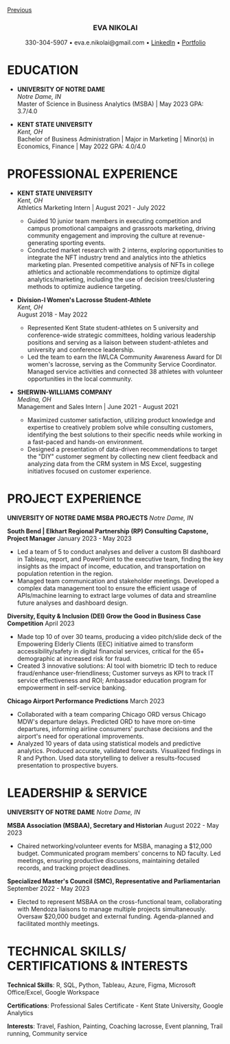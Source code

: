[Previous](index)

<H3 align ='CENTER'><strong>EVA NIKOLAI</strong></H3>
<p style="text-align: center;">330-304-5907 • eva.e.nikolai@gmail.com • <a href="https://www.linkedin.com/in/evanikolai/">LinkedIn</a> • <a href="https://eva-nikolai.github.io/">Portfolio</a></p>

# EDUCATION

- **UNIVERSITY OF NOTRE DAME**  
  *Notre Dame, IN*  
  Master of Science in Business Analytics (MSBA) | May 2023
  GPA: 3.7/4.0

- **KENT STATE UNIVERSITY**  
  *Kent, OH*  
  Bachelor of Business Administration | Major in Marketing | Minor(s) in Economics, Finance | May 2022
  GPA: 4.0/4.0 
  
# PROFESSIONAL EXPERIENCE

- **KENT STATE UNIVERSITY**  
  *Kent, OH*  
  Athletics Marketing Intern | August 2021 - July 2022
  - Guided 10 junior team members in executing competition and campus promotional campaigns and grassroots marketing, driving community engagement and improving the culture at revenue-generating sporting events.
  - Conducted market research with 2 interns, exploring opportunities to integrate the NFT industry trend and analytics into the athletics marketing plan. Presented competitive analysis of NFTs in college athletics and actionable recommendations to optimize digital analytics/marketing, including the use of decision trees/clustering methods to optimize audience targeting.

- **Division-I Women's Lacrosse Student-Athlete**  
  *Kent, OH*  
  August 2018 - May 2022
  - Represented Kent State student-athletes on 5 university and conference-wide strategic committees, holding various leadership positions and serving as a liaison between student-athletes and university and conference leadership.
  - Led the team to earn the IWLCA Community Awareness Award for DI women's lacrosse, serving as the Community Service Coordinator. Managed service activities and connected 38 athletes with volunteer opportunities in the local community.

- **SHERWIN-WILLIAMS COMPANY**  
  *Medina, OH*  
  Management and Sales Intern | June 2021 - August 2021
  - Maximized customer satisfaction, utilizing product knowledge and expertise to creatively problem solve while consulting customers, identifying the best solutions to their specific needs while working in a fast-paced and hands-on environment.
  - Designed a presentation of data-driven recommendations to target the "DIY" customer segment by collecting new client feedback and analyzing data from the CRM system in MS Excel, suggesting initiatives focused on customer experience.

# PROJECT EXPERIENCE

**UNIVERSITY OF NOTRE DAME MSBA PROJECTS**                                                                     *Notre Dame, IN* 

**South Bend | Elkhart Regional Partnership (RP) Consulting Capstone, Project Manager**                 January 2023 - May 2023
  - Led a team of 5 to conduct analyses and deliver a custom BI dashboard in Tableau, report, and PowerPoint to the executive team, finding the key insights as the impact of income, education, and transportation on population retention in the region.
  - Managed team communication and stakeholder meetings. Developed a complex data management tool to ensure the efficient usage of APIs/machine learning to extract large volumes of data and streamline future analyses and dashboard design.

**Diversity, Equity & Inclusion (DEI) Grow the Good in Business Case Competition**                                   April 2023
  - Made top 10 of over 30 teams, producing a video pitch/slide deck of the Empowering Elderly Clients (EEC) initiative aimed to transform accessibility/safety in digital financial services, critical for the 65+ demographic at increased risk for fraud.
  - Created 3 innovative solutions: AI tool with biometric ID tech to reduce fraud/enhance user-friendliness; Customer surveys as KPI to track IT service effectiveness and ROI; Ambassador education program for empowerment in self-service banking.

**Chicago Airport Performance Predictions**                                                                          March 2023
  - Collaborated with a team comparing Chicago ORD versus Chicago MDW's departure delays. Predicted ORD to have more on-time departures, informing airline consumers' purchase decisions and the airport's need for operational improvements.
  - Analyzed 10 years of data using statistical models and predictive analytics. Produced accurate, validated forecasts. Visualized findings in R and Python. Used data storytelling to deliver a results-focused presentation to prospective buyers.

# LEADERSHIP & SERVICE

**UNIVERSITY OF NOTRE DAME**                                                                                    *Notre Dame, IN*

**MSBA Association (MSBAA), Secretary and Historian**                                                     August 2022 - May 2023
  - Chaired networking/volunteer events for MSBA, managing a $12,000 budget. Communicated program members' concerns to ND faculty. Led meetings, ensuring productive discussions, maintaining detailed records, and tracking project deadlines.

**Specialized Master's Council (SMC), Representative and Parliamentarian**                             September 2022 - May 2023
  - Elected to represent MSBAA on the cross-functional team, collaborating with Mendoza liaisons to manage multiple projects simultaneously. Oversaw $20,000 budget and external funding. Agenda-planned and facilitated monthly meetings.

# TECHNICAL SKILLS/ CERTIFICATIONS & INTERESTS

**Technical Skills**: R, SQL, Python, Tableau, Azure, Figma, Microsoft Office/Excel, Google Workspace

**Certifications**: Professional Sales Certificate - Kent State University, Google Analytics

**Interests**: Travel, Fashion, Painting, Coaching lacrosse, Event planning, Trail running, Community service
